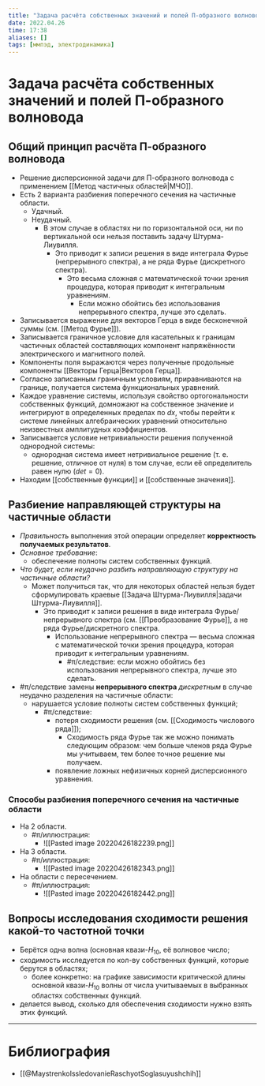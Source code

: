 ```yaml
---
title: "Задача расчёта собственных значений и полей П-образного волновода"
date: 2022.04.26
time: 17:38
aliases: []
tags: [ммпэд, электродинамика]
---
```


# Задача расчёта собственных значений и полей П-образного волновода

## Общий принцип расчёта П-образного волновода

- Решение дисперсионной задачи для П-образного волновода с применением [[Метод частичных областей|МЧО]].
- Есть 2 варианта разбиения поперечного сечения на частичные области.
	- Удачный.
	- Неудачный.
		- В этом случае в областях ни по горизонтальной оси, ни по вертикальной оси нельзя поставить задачу Штурма-Лиувилля.
			- Это приводит к записи решения в виде интеграла Фурье (непрерывного спектра), а не ряда Фурье (дискретного спектра).
				- Это весьма сложная с математической точки зрения процедура, которая приводит к интегральным уравнениям.
					- Если можно обойтись без использования непрерывного спектра, лучше это сделать.
- Записывается выражение для векторов Герца в виде бесконечной суммы (см. [[Метод Фурье]]).
- Записывается граничное условие для касательных к границам частичных областей составляющих компонент напряжённости электрического и магнитного полей.
- Компоненты поля выражаются через полученные продольные компоненты [[Векторы Герца|Векторов Герца]].
- Согласно записанным граничным условиям, приравниваются на границе, получается система функциональных уравнений.
- Каждое уравнение системы, используя свойство ортогональности собственных функций, домножают на собственное значение и интегрируют в определенных пределах по $dx$, чтобы перейти к системе линейных алгебраических уравнений относительно неизвестных амплитудных коэффициентов.
- Записывается условие нетривиальности решения полученной однородной системы:
	- однородная система имеет нетривиальное решение (т. е. решение, отличное от нуля) в том случае, если её определитель равен нулю ($det=0$).
- Находим [[собственные функции]] и [[собственные значения]].

## Разбиение направляющей структуры на частичные области

- *Правильность* выполнения этой операции определяет **корректность получаемых результатов**.
- *Основное требование*:
	- обеспечение полноты систем собственных функций.
- *Что будет, если неудачно разбить направляющую структуру на частичные области?*
	- Может получиться так, что для некоторых областей нельзя будет сформулировать краевые [[Задача Штурма-Лиувилля|задачи Штурма-Лиувилля]].
		- Это приводит к записи решения в виде интеграла Фурье/непрерывного спектра (см. [[Преобразование Фурье]], а не ряда Фурье/дискретного спектра.
			- Использование непрерывного спектра — весьма сложная с математической точки зрения процедура, которая приводит к интегральным уравнениям.
				- #π/следствие: если можно обойтись без использования непрерывного спектра, лучше это сделать.
- #π/следствие замены **непрерывного спектра** *дискретным* в случае неудачно разделения на частичные области:
	- нарушается условие полноты систем собственных функций;
		- #π/следствие:
			- потеря сходимости решения (см. [[Сходимость числового ряда]]);
				- Сходимость ряда Фурье так же можно понимать следующим образом: чем больше членов ряда Фурье мы учитываем, тем более точное решение мы получаем.
			- появление ложных нефизичных корней дисперсионного уравнения.

### Способы разбиения поперечного сечения на частичные области 

- На 2 области.
	- #π/иллюстрация:
		- ![[Pasted image 20220426182239.png]]
- На 3 области.
	- #π/иллюстрация:
		- ![[Pasted image 20220426182343.png]]
- На области с пересечением.
	- #π/иллюстрация:
		- ![[Pasted image 20220426182442.png]]

## Вопросы исследования сходимости решения какой-то частотной точки

- Берётся одна волна (основная квази-$H_{10}$, её волновое число;
- сходимость исследуется по кол-ву собственных функций, которые берутся в областях;
	- более конкретно: на графике зависимости критической длины основной квази-$H_{10}$ волны от числа учитываемых в выбранных областях собственных функций.
- делается вывод, сколько для обеспечения сходимости нужно взять этих функций.

---

# Библиография

- [[@MaystrenkoIssledovanieRaschyotSoglasuyushchih]]

